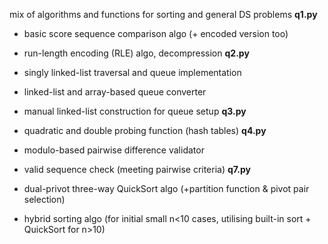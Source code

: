 mix of algorithms and functions for sorting and general DS problems
**q1.py**

- basic score sequence comparison algo (+ encoded version too)
- run-length encoding (RLE) algo, decompression
**q2.py**
  
- singly linked-list traversal and queue implementation
- linked-list and array-based queue converter
- manual linked-list construction for queue setup
**q3.py**
  
- quadratic and double probing function (hash tables)
**q4.py**
  
- modulo-based pairwise difference validator
- valid sequence check (meeting pairwise criteria)
**q7.py**
  
- dual-privot three-way QuickSort algo (+partition function & pivot pair selection)
- hybrid sorting algo (for initial small n<10 cases, utilising built-in sort + QuickSort for n>10)
